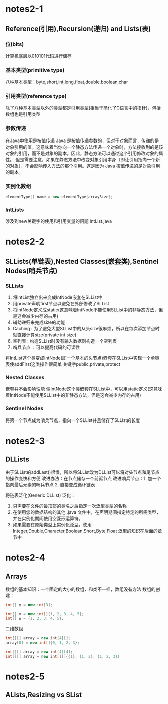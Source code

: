 # notes2-1
## Reference(引用),Recursion(递归) and Lists(表)
### 位(bits)
计算机底层以010101代码进行储存
### 基本类型(primitive type)
八种基本类型：byte,short,int,long,float,double,boolean,char
### 引用类型(reference type)
除了八种基本类型以外的类型都是引用类型(相当于简化了C语言中的指针)，包括数组也是引用类型
### 参数传递
在Java中使用是按值传递
Java 是按值传递参数的，但对于对象而言，传递的是对象引用的值。这意味着当你向一个静态方法传递一个对象时，方法接收到的是该对象的引用，而不是对象的副本。因此，静态方法可以通过这个引用修改对象的属性。
但是需要注意，如果在静态方法中改变对象引用本身（即让引用指向一个新的对象），不会影响传入方法的那个引用。这是因为 Java 按值传递的是对象引用的副本。
### 实例化数组
```java
elementType[] name = new elementType[arraySize];
```
### IntLists
涉及到new关键字的使用和引用变量的问题
IntList.java

# notes2-2
## SLLists(单链表),Nested Classes(嵌套类),Sentinel Nodes(哨兵节点)
### SLLists
1. 将IntList独立出来变成IntNode嵌套在SLList中
2. 用private声明first节点以避免在外部修改了SLList
3. 将IntNode定义成static(这意味着IntNode不能使用SLList中的非静态方法，但是这会减少内存的占用)
4. 辅助递归来完成size的功能
5. Caching : 为了避免大型SLList中的从头size很麻烦，所以在每次添加节点时就直接计算size(private int size)
6. 空列表 : 构造SLList时没有输入数据则构造一个空列表
7. 哨兵节点 ：可以提高代码的可读性

将IntList这个类变成IntNode(即一个基本的头节点)嵌套在SLList中实现一个单链表使addFirst这类操作很简单
关键字public,private,protect
### Nested Classes
嵌套并不会影响性能
像IntNode这个类嵌套在SLList中，可以用static定义(这意味着IntNode不能使用SLList中的非静态方法，但是这会减少内存的占用)
### Sentinel Nodes
将第一个节点成为哨兵节点，指向一个SLList并且储存了SLList的长度
# notes2-3
## DLLists
由于SLList的addLast()很慢，所以将SLList改为DLList可以将对头节点和尾节点的操作变快和方便
改进办法：在节点储存一个前驱节点
改进哨兵节点：1. 加一个指向最后元素的哨兵节点 2. 直接变成循环链表

将链表泛化(Generic DLList<ElementType>)
泛化：
   1. 只需要在文件的最顶部的类名之后指定一次泛型类型的名称 
   2. 在使用您的数据结构的其他 .java 文件中，在声明期间指定特定的所需类型，并在实例化期间使用空菱形运算符。
   3. 如果需要在原始类型上实例化泛型，使用Integer,Double,Character,Boolean,Short,Byte,Float
泛型的知识在后面的章节中
# notes2-4
## Arrays
数组的基本知识：一个固定的大小的数组，和类不一样，数组没有方法
数组的创建：
```java
int[] y = new int[3];

int[] x = new int[]{1, 2, 3, 4, 5};
int[] w = {1, 2, 3, 4, 5};
```
二维数组
```java
int[][] array = new int[4][];
array[0] = new int[]{0, 1, 2, 3};

int[][] array = new int[4][4];
int[][] array = new int[][]{{1}, {1, 2}, {1, 2, 3}}
```


# notes2-5
## ALists,Resizing vs SList